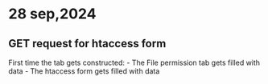 # 28 sep,2024
## GET request for htaccess form
First time the tab gets constructed:
    - The File permission tab gets filled with data
    - The htaccess form gets filled with data